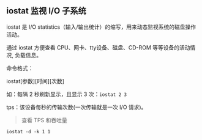 ## iostat 监视 I/O 子系统

iostat 是 I/O statistics（输入/输出统计）的缩写，用来动态监视系统的磁盘操作活动。

通过 iostat 方便查看 CPU、网卡、tty设备、磁盘、CD-ROM 等等设备的活动情况, 负载信息。

命令格式：

iostat[参数][时间][次数]

如：每隔 2 秒刷新显示，且显示 3 次：`iostat 2 3`

tps：该设备每秒的传输次数(一次传输就是一次 I/O 请求)。

> 查看 TPS 和吞吐量

`iostat -d -k 1 1`
